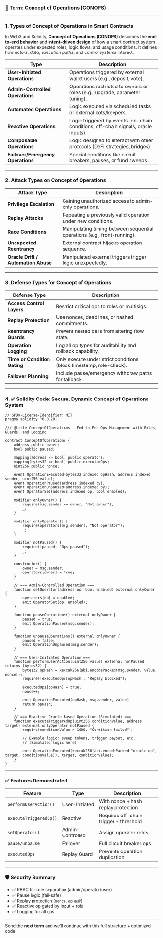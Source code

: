 ### 🔐 Term: **Concept of Operations (CONOPS)**

---

### 1. **Types of Concept of Operations in Smart Contracts**

In Web3 and Solidity, **Concept of Operations (CONOPS)** describes the **end-to-end behavior** and **intent-driven design** of how a smart contract system operates under expected roles, logic flows, and usage conditions. It defines how *actors*, *data*, *execution paths*, and *control systems* interact.

| Type                              | Description                                                                        |
| --------------------------------- | ---------------------------------------------------------------------------------- |
| **User-Initiated Operations**     | Operations triggered by external wallet users (e.g., deposit, vote).               |
| **Admin-Controlled Operations**   | Operations restricted to owners or roles (e.g., upgrade, parameter tuning).        |
| **Automated Operations**          | Logic executed via scheduled tasks or external bots/keepers.                       |
| **Reactive Operations**           | Logic triggered by events (on-chain conditions, off-chain signals, oracle inputs). |
| **Composable Operations**         | Logic designed to interact with other protocols (DeFi strategies, bridges).        |
| **Failover/Emergency Operations** | Special conditions like circuit breakers, pauses, or fund sweeps.                  |

---

### 2. **Attack Types on Concept of Operations**

| Attack Type                         | Description                                                              |
| ----------------------------------- | ------------------------------------------------------------------------ |
| **Privilege Escalation**            | Gaining unauthorized access to admin-only operations.                    |
| **Replay Attacks**                  | Repeating a previously valid operation under new conditions.             |
| **Race Conditions**                 | Manipulating timing between sequential operations (e.g., front-running). |
| **Unexpected Reentrancy**           | External contract hijacks operation sequence.                            |
| **Oracle Drift / Automation Abuse** | Manipulated external triggers trigger logic unexpectedly.                |

---

### 3. **Defense Types for Concept of Operations**

| Defense Type                 | Description                                                         |
| ---------------------------- | ------------------------------------------------------------------- |
| **Access Control Layers**    | Restrict critical ops to roles or multisigs.                        |
| **Replay Protection**        | Use nonces, deadlines, or hashed commitments.                       |
| **Reentrancy Guards**        | Prevent nested calls from altering flow state.                      |
| **Operation Logging**        | Log all op types for auditability and rollback capability.          |
| **Time or Condition Gating** | Only execute under strict conditions (block.timestamp, role-check). |
| **Failover Planning**        | Include pause/emergency withdraw paths for fallback.                |

---

### 4. ✅ Solidity Code: Secure, Dynamic Concept of Operations System

```solidity
// SPDX-License-Identifier: MIT
pragma solidity ^0.8.20;

/// @title ConceptOfOperations — End-to-End Ops Management with Roles, Guards, and Logging

contract ConceptOfOperations {
    address public owner;
    bool public paused;

    mapping(address => bool) public operators;
    mapping(bytes32 => bool) public executedOps;
    uint256 public nonce;

    event OperationExecuted(bytes32 indexed opHash, address indexed sender, uint256 value);
    event OperationPaused(address indexed by);
    event OperationUnpaused(address indexed by);
    event OperatorSet(address indexed op, bool enabled);

    modifier onlyOwner() {
        require(msg.sender == owner, "Not owner");
        _;
    }

    modifier onlyOperator() {
        require(operators[msg.sender], "Not operator");
        _;
    }

    modifier notPaused() {
        require(!paused, "Ops paused");
        _;
    }

    constructor() {
        owner = msg.sender;
        operators[owner] = true;
    }

    // === Admin-Controlled Operation ===
    function setOperator(address op, bool enabled) external onlyOwner {
        operators[op] = enabled;
        emit OperatorSet(op, enabled);
    }

    function pauseOperations() external onlyOwner {
        paused = true;
        emit OperationPaused(msg.sender);
    }

    function unpauseOperations() external onlyOwner {
        paused = false;
        emit OperationUnpaused(msg.sender);
    }

    // === User-Initiated Operation ===
    function performUserAction(uint256 value) external notPaused returns (bytes32) {
        bytes32 opHash = keccak256(abi.encodePacked(msg.sender, value, nonce));
        require(!executedOps[opHash], "Replay blocked");

        executedOps[opHash] = true;
        nonce++;

        emit OperationExecuted(opHash, msg.sender, value);
        return opHash;
    }

    // === Reactive Oracle-Based Operation (Simulated) ===
    function executeTriggeredOp(uint256 conditionValue, address target) external onlyOperator notPaused {
        require(conditionValue > 1000, "Condition failed");

        // Example logic: sweep tokens, trigger payout, etc.
        // (Simulated logic here)

        emit OperationExecuted(keccak256(abi.encodePacked("oracle-op", target, conditionValue)), target, conditionValue);
    }
}
```

---

### ✅ Features Demonstrated

| Feature                | Type             | Description                            |
| ---------------------- | ---------------- | -------------------------------------- |
| `performUserAction()`  | User-Initiated   | With nonce + hash replay protection    |
| `executeTriggeredOp()` | Reactive         | Requires off-chain trigger + threshold |
| `setOperator()`        | Admin-Controlled | Assign operator roles                  |
| `pause/unpause`        | Failover         | Full circuit breaker ops               |
| `executedOps`          | Replay Guard     | Prevents operation duplication         |

---

### 🛡️ Security Summary

* ✅ RBAC for role separation (admin/operator/user)
* ✅ Pause logic (fail-safe)
* ✅ Replay protection (`nonce`, `opHash`)
* ✅ Reactive op gated by input + role
* ✅ Logging for all ops

---

Send the **next term** and we’ll continue with this full structure + optimized code.
